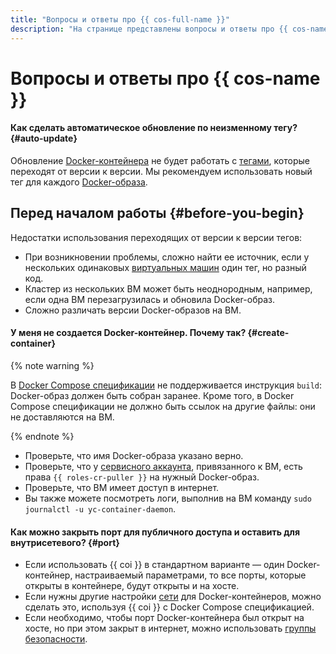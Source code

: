 ```yaml
---
title: "Вопросы и ответы про {{ cos-full-name }}"
description: "На странице представлены вопросы и ответы про {{ cos-name }}."
---
```


# Вопросы и ответы про {{ cos-name }}

#### Как сделать автоматическое обновление по неизменному тегу? {#auto-update}

Обновление [Docker-контейнера](/blog/posts/2022/03/docker-containers) не будет работать с [тегами](../../container-registry/concepts/docker-image.md#version), которые переходят от версии к версии. Мы рекомендуем использовать новый тег для каждого [Docker-образа](../../cos/concepts/docker-image.md).

## Перед началом работы {#before-you-begin}

Недостатки использования переходящих от версии к версии тегов:
* При возникновении проблемы, сложно найти ее источник, если у нескольких одинаковых [виртуальных машин](../../compute/concepts/vm.md) один тег, но разный код.
* Кластер из нескольких ВМ может быть неоднородным, например, если одна ВМ перезагрузилась и обновила Docker-образ.
* Сложно различать версии Docker-образов на ВМ.

#### У меня не создается Docker-контейнер. Почему так? {#create-container}

{% note warning %}

В [Docker Compose спецификации](../../cos/concepts/coi-specifications.md#compose-spec) не поддерживается инструкция `build`: Docker-образ должен быть собран заранее. Кроме того, в Docker Compose спецификации не должно быть ссылок на другие файлы: они не доставляются на ВМ.

{% endnote %}

* Проверьте, что имя Docker-образа указано верно.
* Проверьте, что у [сервисного аккаунта](../../iam/concepts/users/service-accounts.md), привязанного к ВМ, есть права `{{ roles-cr-puller }}` на нужный Docker-образ.
* Проверьте, что ВМ имеет доступ в интернет.
* Вы также можете посмотреть логи, выполнив на ВМ команду `sudo journalctl -u yc-container-daemon`.

#### Как можно закрыть порт для публичного доступа и оставить для внутрисетевого? {#port}

* Если использовать {{ coi }} в стандартном варианте — один Docker-контейнер, настраиваемый параметрами, то все порты, которые открыты в контейнере, будут открыты и на хосте.
* Если нужны другие настройки [сети](../../vpc/concepts/network.md#network) для Docker-контейнеров, можно сделать это, используя {{ coi }} с Docker Compose спецификацией. 
* Если необходимо, чтобы порт Docker-контейнера был открыт на хосте, но при этом закрыт в интернет, можно использовать [группы безопасности](../../vpc/concepts/security-groups.md).
